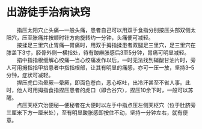 # 出游徒手治病诀窍  

&emsp;&emsp;指压太阳穴止头痛—一般头痛，患者自己可以用双手食指分别按压头部双侧太阳穴，压至胀痛并按顺时针方向旋转约一分钟，头痛便可减轻。  
&emsp;&emsp;按揉足三里穴止胃痛—胃痛时，用双手拇指揉患者双腿足三里穴，足三里穴在膝盖下3寸，胫骨外侧一横指处，待有酸麻胀感后3至5分钟，胃痛可明显减轻。  
&emsp;&emsp;掐中指指根缓解心绞痛—当心绞痛发作以后，一时无法找到硝酸甘油片时，旁人可用拇指指甲掐患者中指指根部，让其有明显的痛感，亦可一压一放，坚持3–5分钟，症状可减轻。  
&emsp;&emsp;捏压虎口治晕厥—晕厥，即面色苍白，恶心呕吐，出冷汗甚至不省人事。此时，他人可用拇指食指捏压患者的虎口（即合谷穴），捏压10余下时，一般可以苏醒。  
&emsp;&emsp;点压天枢穴治便秘—便秘者在大便时以左手中指点压左侧天枢穴（位于肚脐旁三厘米下方一厘米处），至有明显酸胀感即按住不动，坚持一分钟左右，就有便意。  
<!-- Last processed: 2025-07-22 03:44:30 -->

